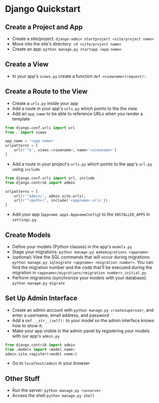 # Django Quickstart


## Create a Project and App

- Create a site/project: `django-admin startproject <site/project name>`
- Move into the site's directory: `cd <site/project name>`
- Create an app: `python manage.py startapp <app-name>`

## Create a View

- In your app's `views.py` create a function `def <viewname>(request):`

## Create a Route to the View

- Create a `urls.py` inside your app
- Add a route in your app's `urls.py` which points to the the view
- Add an `app_name` to be able to reference URLs when you render a template

```python
from django.conf.urls import url
from . import views

app_name = '<app name>'
urlpatterns = [
    url(r'^$', views.<viewname>, name='<viewname>')
]
```
- Add a route in your project's `urls.py` which points to the app's `url.py` using `include`

```python
from django.conf.urls import url, include
from django.contrib import admin

urlpatterns = [
    url(r'^admin/', admin.site.urls),
    url(r'^<path>/', include('<appname>.urls'))
]
```

- Add your app (`appname.apps.AppnameConfig`) to the `INSTALLED_APPS` in `settings.py`


## Create Models

- Define your models (Python classes) in the app's `models.py`
- Stage your migrations: `python manage.py makemigrations <appname>`
- (optional) View the SQL commands that will occur during migrations: `python manage.py sqlmigrate <appname> <migration number>`. You can find the migration number and the code that'll be executed during the migration in `<appname>/migrations/<migration number>_initial.py`
- Perform migrations (synchronize your models with your database): `python manage.py migrate`

## Set Up Admin Interface

- Create an admin account with `python manage.py createsuperuser`, and enter a username, email address, and password
- Add a `def __str__(self):` to your model so the admin interface knows how to show it.
- Make your app visible in the admin panel by registering your models with our app's `admin.py`

```python
from django.contrib import admin
from .models import <model name>
admin.site.register(<model name>)
```

- Go to `localhost/admin` in your browser


## Other Stuff

- Run the server: `python manage.py runserver`
- Access the shell `python manage.py shell`
